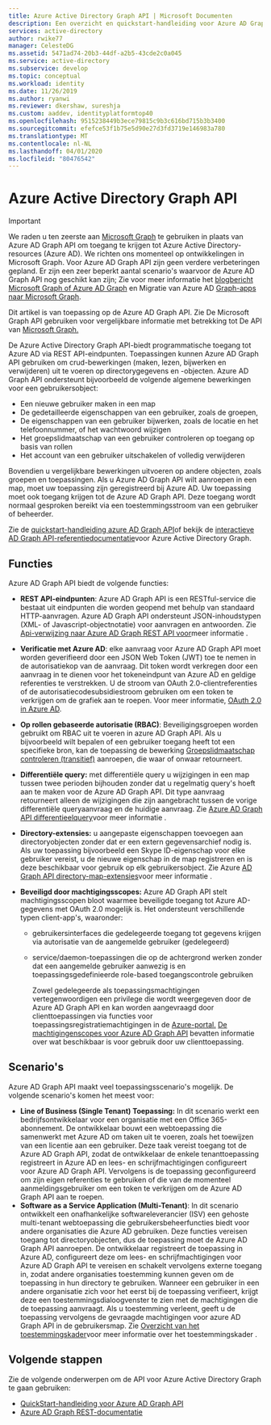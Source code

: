 ```yaml
---
title: Azure Active Directory Graph API | Microsoft Documenten
description: Een overzicht en quickstart-handleiding voor Azure AD Graph API, waarmee programmatische toegang tot Azure AD via REST API-eindpunten kan worden weergegeven.
services: active-directory
author: rwike77
manager: CelesteDG
ms.assetid: 5471ad74-20b3-44df-a2b5-43cde2c0a045
ms.service: active-directory
ms.subservice: develop
ms.topic: conceptual
ms.workload: identity
ms.date: 11/26/2019
ms.author: ryanwi
ms.reviewer: dkershaw, sureshja
ms.custom: aaddev, identityplatformtop40
ms.openlocfilehash: 9515238449b3ece79815c9b3c616bd715b3b3400
ms.sourcegitcommit: efefce53f1b75e5d90e27d3fd3719e146983a780
ms.translationtype: MT
ms.contentlocale: nl-NL
ms.lasthandoff: 04/01/2020
ms.locfileid: "80476542"
---
```

# <a name="azure-active-directory-graph-api"></a>Azure Active Directory Graph API

> [!IMPORTANT]
> We raden u ten zeerste aan [Microsoft Graph](https://developer.microsoft.com/graph) te gebruiken in plaats van Azure AD Graph API om toegang te krijgen tot Azure Active Directory-resources (Azure AD). We richten ons momenteel op ontwikkelingen in Microsoft Graph. Voor Azure AD Graph API zijn geen verdere verbeteringen gepland. Er zijn een zeer beperkt aantal scenario's waarvoor de Azure AD Graph API nog geschikt kan zijn; Zie voor meer informatie het [blogbericht Microsoft Graph of Azure AD Graph](https://developer.microsoft.com/office/blogs/microsoft-graph-or-azure-ad-graph/) en Migratie van Azure AD [Graph-apps naar Microsoft Graph](https://docs.microsoft.com/graph/migrate-azure-ad-graph-overview).

Dit artikel is van toepassing op de Azure AD Graph API. Zie De Microsoft Graph API gebruiken voor vergelijkbare informatie met betrekking tot De API van [Microsoft Graph.](https://docs.microsoft.com/graph/use-the-api)

De Azure Active Directory Graph API-biedt programmatische toegang tot Azure AD via REST API-eindpunten. Toepassingen kunnen Azure AD Graph API gebruiken om crud-bewerkingen (maken, lezen, bijwerken en verwijderen) uit te voeren op directorygegevens en -objecten. Azure AD Graph API ondersteunt bijvoorbeeld de volgende algemene bewerkingen voor een gebruikersobject:

* Een nieuwe gebruiker maken in een map
* De gedetailleerde eigenschappen van een gebruiker, zoals de groepen,
* De eigenschappen van een gebruiker bijwerken, zoals de locatie en het telefoonnummer, of het wachtwoord wijzigen
* Het groepslidmaatschap van een gebruiker controleren op toegang op basis van rollen
* Het account van een gebruiker uitschakelen of volledig verwijderen

Bovendien u vergelijkbare bewerkingen uitvoeren op andere objecten, zoals groepen en toepassingen. Als u Azure AD Graph API wilt aanroepen in een map, moet uw toepassing zijn geregistreerd bij Azure AD. Uw toepassing moet ook toegang krijgen tot de Azure AD Graph API. Deze toegang wordt normaal gesproken bereikt via een toestemmingsstroom van een gebruiker of beheerder.

Zie de [quickstart-handleiding azure AD Graph API](active-directory-graph-api-quickstart.md)of bekijk de [interactieve AD Graph API-referentiedocumentatie](https://msdn.microsoft.com/Library/Azure/Ad/Graph/api/api-catalog)voor Azure Active Directory Graph.

## <a name="features"></a>Functies

Azure AD Graph API biedt de volgende functies:

* **REST API-eindpunten**: Azure AD Graph API is een RESTful-service die bestaat uit eindpunten die worden geopend met behulp van standaard HTTP-aanvragen. Azure AD Graph API ondersteunt JSON-inhoudstypen (XML- of Javascript-objectnotatie) voor aanvragen en antwoorden. Zie [Api-verwijzing naar Azure AD Graph REST API voor](https://msdn.microsoft.com/Library/Azure/Ad/Graph/api/api-catalog)meer informatie .
* **Verificatie met Azure AD**: elke aanvraag voor Azure AD Graph API moet worden geverifieerd door een JSON Web Token (JWT) toe te nemen in de autorisatiekop van de aanvraag. Dit token wordt verkregen door een aanvraag in te dienen voor het tokeneindpunt van Azure AD en geldige referenties te verstrekken. U de stroom van OAuth 2.0-clientreferenties of de autorisatiecodesubsidiestroom gebruiken om een token te verkrijgen om de grafiek aan te roepen. Voor meer informatie, [OAuth 2.0 in Azure AD](https://msdn.microsoft.com/library/azure/dn645545.aspx).
* **Op rollen gebaseerde autorisatie (RBAC)**: Beveiligingsgroepen worden gebruikt om RBAC uit te voeren in azure AD Graph API. Als u bijvoorbeeld wilt bepalen of een gebruiker toegang heeft tot een specifieke bron, kan de toepassing de bewerking [Groepslidmaatschap controleren (transitief)](https://msdn.microsoft.com/Library/Azure/Ad/Graph/api/functions-and-actions#checkMemberGroups) aanroepen, die waar of onwaar retourneert.
* **Differentiële query:** met differentiële query u wijzigingen in een map tussen twee perioden bijhouden zonder dat u regelmatig query's hoeft aan te maken voor de Azure AD Graph API. Dit type aanvraag retourneert alleen de wijzigingen die zijn aangebracht tussen de vorige differentiële queryaanvraag en de huidige aanvraag. Zie [Azure AD Graph API differentieelquery](https://msdn.microsoft.com/Library/Azure/Ad/Graph/howto/azure-ad-graph-api-differential-query)voor meer informatie .
* **Directory-extensies:** u aangepaste eigenschappen toevoegen aan directoryobjecten zonder dat er een extern gegevensarchief nodig is. Als uw toepassing bijvoorbeeld een Skype ID-eigenschap voor elke gebruiker vereist, u de nieuwe eigenschap in de map registreren en is deze beschikbaar voor gebruik op elk gebruikersobject. Zie Azure [AD Graph API directory-map-extensies](https://msdn.microsoft.com/Library/Azure/Ad/Graph/howto/azure-ad-graph-api-directory-schema-extensions)voor meer informatie .
* **Beveiligd door machtigingsscopes:** Azure AD Graph API stelt machtigingsscopen bloot waarmee beveiligde toegang tot Azure AD-gegevens met OAuth 2.0 mogelijk is. Het ondersteunt verschillende typen client-app's, waaronder:
  
  * gebruikersinterfaces die gedelegeerde toegang tot gegevens krijgen via autorisatie van de aangemelde gebruiker (gedelegeerd)
  * service/daemon-toepassingen die op de achtergrond werken zonder dat een aangemelde gebruiker aanwezig is en toepassingsgedefinieerde role-based toegangscontrole gebruiken
    
    Zowel gedelegeerde als toepassingsmachtigingen vertegenwoordigen een privilege die wordt weergegeven door de Azure AD Graph API en kan worden aangevraagd door clienttoepassingen via functies voor toepassingsregistratiemachtigingen in de [Azure-portal.](https://portal.azure.com) [De machtigingenscopes voor Azure AD Graph API](https://msdn.microsoft.com/Library/Azure/Ad/Graph/howto/azure-ad-graph-api-permission-scopes) bevatten informatie over wat beschikbaar is voor gebruik door uw clienttoepassing.

## <a name="scenarios"></a>Scenario's

Azure AD Graph API maakt veel toepassingsscenario's mogelijk. De volgende scenario's komen het meest voor:

* **Line of Business (Single Tenant) Toepassing:** In dit scenario werkt een bedrijfsontwikkelaar voor een organisatie met een Office 365-abonnement. De ontwikkelaar bouwt een webtoepassing die samenwerkt met Azure AD om taken uit te voeren, zoals het toewijzen van een licentie aan een gebruiker. Deze taak vereist toegang tot de Azure AD Graph API, zodat de ontwikkelaar de enkele tenanttoepassing registreert in Azure AD en lees- en schrijfmachtigingen configureert voor Azure AD Graph API. Vervolgens is de toepassing geconfigureerd om zijn eigen referenties te gebruiken of die van de momenteel aanmeldingsgebruiker om een token te verkrijgen om de Azure AD Graph API aan te roepen.
* **Software as a Service Application (Multi-Tenant)**: In dit scenario ontwikkelt een onafhankelijke softwareleverancier (ISV) een gehoste multi-tenant webtoepassing die gebruikersbeheerfuncties biedt voor andere organisaties die Azure AD gebruiken. Deze functies vereisen toegang tot directoryobjecten, dus de toepassing moet de Azure AD Graph API aanroepen. De ontwikkelaar registreert de toepassing in Azure AD, configureert deze om lees- en schrijfmachtigingen voor Azure AD Graph API te vereisen en schakelt vervolgens externe toegang in, zodat andere organisaties toestemming kunnen geven om de toepassing in hun directory te gebruiken. Wanneer een gebruiker in een andere organisatie zich voor het eerst bij de toepassing verifieert, krijgt deze een toestemmingsdialoogvenster te zien met de machtigingen die de toepassing aanvraagt. Als u toestemming verleent, geeft u de toepassing vervolgens de gevraagde machtigingen voor azure AD Graph API in de gebruikersmap. Zie [Overzicht van het toestemmingskader](consent-framework.md)voor meer informatie over het toestemmingskader .

## <a name="next-steps"></a>Volgende stappen

Zie de volgende onderwerpen om de API voor Azure Active Directory Graph te gaan gebruiken:

* [QuickStart-handleiding voor Azure AD Graph API](active-directory-graph-api-quickstart.md)
* [Azure AD Graph REST-documentatie](https://msdn.microsoft.com/Library/Azure/Ad/Graph/api/api-catalog)
